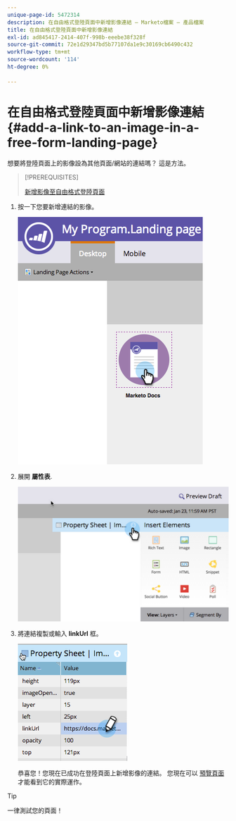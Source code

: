 ```yaml
---
unique-page-id: 5472314
description: 在自由格式登陸頁面中新增影像連結 — Marketo檔案 — 產品檔案
title: 在自由格式登陸頁面中新增影像連結
exl-id: ad845417-2414-407f-998b-eeebe38f328f
source-git-commit: 72e1d29347bd5b77107da1e9c30169cb6490c432
workflow-type: tm+mt
source-wordcount: '114'
ht-degree: 0%

---
```


# 在自由格式登陸頁面中新增影像連結 {#add-a-link-to-an-image-in-a-free-form-landing-page}

想要將登陸頁面上的影像設為其他頁面/網站的連結嗎？ 這是方法。

>[!PREREQUISITES]
>
>[新增影像至自由格式登陸頁面](/help/marketo/product-docs/demand-generation/landing-pages/free-form-landing-pages/add-an-image-to-a-free-form-landing-page.md)

1. 按一下您要新增連結的影像。

   ![](assets/click-on-image.png)

1. 展開 **屬性表**.

   ![](assets/image2015-5-21-15-3a42-3a27.png)

1. 將連結複製或輸入 **linkUrl** 框。

   ![](assets/add-link.png)

   恭喜您！您現在已成功在登陸頁面上新增影像的連結。 您現在可以 [預覽頁面](/help/marketo/product-docs/demand-generation/landing-pages/landing-page-actions/preview-a-landing-page.md) 才能看到它的實際運作。

>[!TIP]
>
>一律測試您的頁面！
